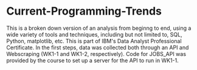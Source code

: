 # Current-Programming-Trends
This is a broken down version of an analysis from beginng to end, using a wide variety of tools and techniques, including but not limited to, SQL, Python, matplotlib, etc. This is part of IBM's Data Analyst Professional Certificate.
In the first steps, data was collected both through an API and Webscraping (WK1-1 and WK1-2, respectively). Code for JOBS_API was provided by the course to set up a server for the API to run in WK1-1.
